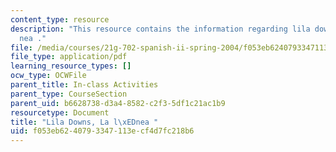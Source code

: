 ```yaml
---
content_type: resource
description: "This resource contains the information regarding lila downs, la l\xED\
  nea ."
file: /media/courses/21g-702-spanish-ii-spring-2004/f053eb6240793347113ecf4d7fc218b6_MIT21G_702S04_31lali.pdf
file_type: application/pdf
learning_resource_types: []
ocw_type: OCWFile
parent_title: In-class Activities
parent_type: CourseSection
parent_uid: b6628738-d3a4-8582-c2f3-5df1c21ac1b9
resourcetype: Document
title: "Lila Downs, La l\xEDnea "
uid: f053eb62-4079-3347-113e-cf4d7fc218b6
---
```

